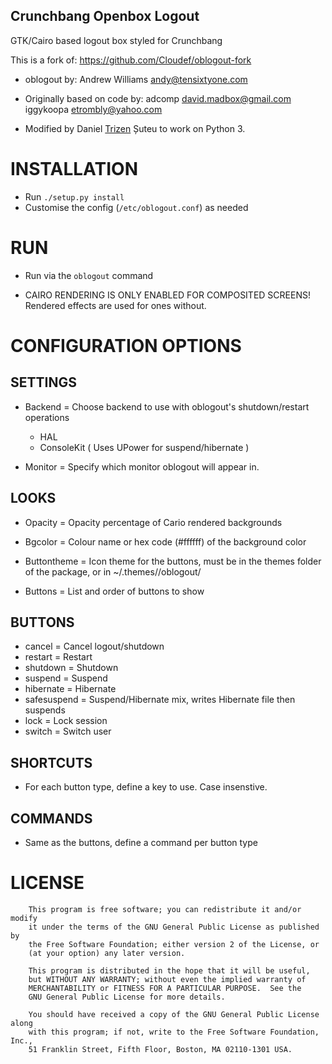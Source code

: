## Crunchbang Openbox Logout

GTK/Cairo based logout box styled for Crunchbang

This is a fork of: https://github.com/Cloudef/oblogout-fork

* oblogout by:
      Andrew Williams <andy@tensixtyone.com>

* Originally based on code by:
       adcomp <david.madbox@gmail.com>
       iggykoopa <etrombly@yahoo.com>

* Modified by Daniel [Trizen](https://github.com/trizen) Șuteu to work on Python 3.

# INSTALLATION

 - Run `./setup.py install`
 - Customise the config (`/etc/oblogout.conf`) as needed

# RUN

 - Run via the `oblogout` command

 - CAIRO RENDERING IS ONLY ENABLED FOR COMPOSITED SCREENS!
   Rendered effects are used for ones without.

# CONFIGURATION OPTIONS

## SETTINGS

 - Backend  = Choose backend to use with oblogout's shutdown/restart operations
      - HAL
      - ConsoleKit ( Uses UPower for suspend/hibernate )

 - Monitor  = Specify which monitor oblogout will appear in.


## LOOKS

 - Opacity = Opacity percentage of Cario rendered backgrounds
 - Bgcolor = Colour name or hex code (#ffffff) of the background color

 - Buttontheme = Icon theme for the buttons, must be in the themes folder of the
                 package, or in ~/.themes/<name>/oblogout/
 - Buttons = List and order of buttons to show


## BUTTONS

 - cancel      = Cancel logout/shutdown
 - restart     = Restart
 - shutdown    = Shutdown
 - suspend     = Suspend
 - hibernate   = Hibernate
 - safesuspend = Suspend/Hibernate mix, writes Hibernate file then suspends
 - lock        = Lock session
 - switch      = Switch user


## SHORTCUTS

 - For each button type, define a key to use. Case insenstive.


## COMMANDS

 - Same as the buttons, define a command per button type


# LICENSE

```
    This program is free software; you can redistribute it and/or modify
    it under the terms of the GNU General Public License as published by
    the Free Software Foundation; either version 2 of the License, or
    (at your option) any later version.

    This program is distributed in the hope that it will be useful,
    but WITHOUT ANY WARRANTY; without even the implied warranty of
    MERCHANTABILITY or FITNESS FOR A PARTICULAR PURPOSE.  See the
    GNU General Public License for more details.

    You should have received a copy of the GNU General Public License along
    with this program; if not, write to the Free Software Foundation, Inc.,
    51 Franklin Street, Fifth Floor, Boston, MA 02110-1301 USA.
```
